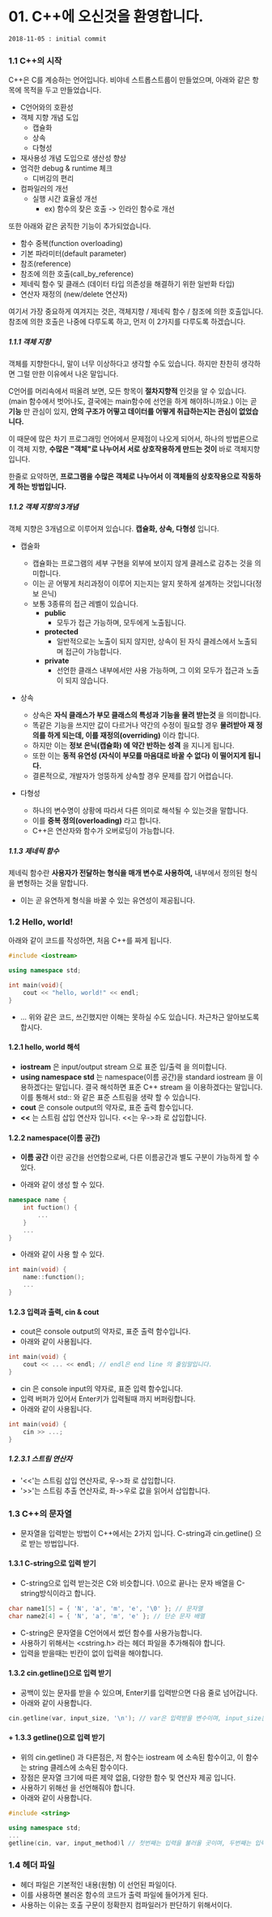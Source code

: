 # 01. C++에 오신것을 환영합니다.

    2018-11-05 : initial commit

### 1.1 C++의 시작

C++은 C를 계승하는 언어입니다. 비야네 스트롭스트룹이 만들었으며, 아래와 같은 항목에 목적을 두고 만들었습니다.

* C언어와의 호환성
* 객체 지향 개념 도입
    * 캡슐화
    * 상속
    * 다형성
* 재사용성 개념 도입으로 생산성 향상
* 엄걱한 debug & runtime 체크
    * 디버깅의 편리
* 컴파일러의 개선
    * 실행 시간 효율성 개선
        * ex) 함수의 잦은 호출 -> 인라인 함수로 개선

또한 아래와 같은 굵직한 기능이 추가되었습니다.

* 함수 중복(function overloading)
* 기본 파라미터(default parameter)
* 참조(reference)
* 참조에 의한 호출(call_by_reference)
* 제네릭 함수 및 클래스 (데이터 타입 의존성을 해결하기 위한 일반화 타입)
* 연산자 재정의 (new/delete 연산자)

여기서 가장 중요하게 여겨지는 것은, 객체지향 / 제네릭 함수 / 참조에 의한 호출입니다. 참조에 의한 호출은 나중에 다루도록 하고, 먼저 이 2가지를 다루도록 하겠습니다.

##### 1.1.1 객체 지향

객체를 지향한다니, 말이 너무 이상하다고 생각할 수도 있습니다. 하지만 찬찬히 생각하면 그럴 만한 이유에서 나온 말입니다.

C언어를 머리속에서 떠올려 보면, 모든 항목이 __절차지향적__ 인것을 알 수 있습니다. (main 함수에서 벗어나도, 결국에는 main함수에 선언을 하게 해야하니까요.) 이는 곧 __기능__ 만 관심이 있지, __안의 구조가 어떻고 데이터를 어떻게 취급하는지는 관심이 없었습니다.__

이 때문에 많은 차기 프로그래밍 언어에서 문제점이 나오게 되어서, 하나의 방법론으로 이 객체 지향, __수많은 "객체"로 나누어서 서로 상호작용하게 만드는 것이__ 바로 객체지향입니다.

한줄로 요약하면, __프로그램을 수많은 객체로 나누어서 이 객체들의 상호작용으로 작동하게 하는 방법입니다.__

##### 1.1.2 객체 지향의 3개념

객체 지향은 3개념으로 이루어져 있습니다. __캡슐화, 상속, 다형성__ 입니다. 

* 캡술화
    * 캡슐화는 프로그램의 세부 구현을 외부에 보이지 않게 클레스로 감추는 것을 의미합니다.
    * 이는 곧 어떻게 처리과정이 이루어 지는지는 알지 못하게 설계하는 것입니다(정보 은닉)
    * 보통 3종류의 접근 레벨이 있습니다.
        * __public__
            * 모두가 접근 가능하며, 모두에게 노출됩니다.
        * __protected__
            * 일반적으로는 노출이 되지 않지만, 상속이 된 자식 클레스에서 노출되며 접근이 가능합니다.
        * __private__
            * 선언한 클래스 내부에서만 사용 가능하며, 그 이외 모두가 접근과 노출이 되지 않습니다.

* 상속
    * 상속은 __자식 클래스가 부모 클래스의 특성과 기능을 물려 받는것__ 을 의미합니다. 
    * 똑같은 기능을 쓰지만 값이 다르거나 약간의 수정이 필요할 경우 __물려받아 재 정의를 하게 되는데, 이를 재정의(overriding)__ 이라 합니다.
    * 하지만 이는 __정보 은닉(캡슐화) 에 약간 반하는 성격__ 을 지니게 됩니다.
    * 또한 이는 __동적 유연성 (자식이 부모를 마음대로 바꿀 수 없다) 이 떨어지게 됩니다.__
    * 결론적으로, 개발자가 엉뚱하게 상속할 경우 문제를 잡기 어렵습니다.

* 다형성
    * 하나의 변수명이 상황에 따라서 다른 의미로 해석될 수 있는것을 말합니다.
    * 이를 __중복 정의(overloading)__ 라고 합니다.
    * C++은 연산자와 함수가 오버로딩이 가능합니다.

##### 1.1.3 제네릭 함수

제네릭 함수란 __사용자가 전달하는 형식을 매개 변수로 사용하여,__ 내부에서 정의된 형식을 변형하는 것을 말합니다.

* 이는 곧 유연하게 형식을 바꿀 수 있는 유연성이 제공됩니다.

### 1.2 Hello, world!

아래와 같이 코드를 작성하면, 처음 C++를 짜게 됩니다.

```cpp
#include <iostream>

using namespace std;

int main(void){
    cout << "hello, world!" << endl;
}
```
* ... 위와 같은 코드, 쓰긴했지만 이해는 못하실 수도 있습니다. 차근차근 알아보도록 합시다.

#### 1.2.1 hello, world 해석

* __iostream__ 은 input/output stream 으로 표준 입/출력 을 의미합니다.
* __using namespace std__ 는 namespace(이름 공간)을 standard iostream 을 이용하겠다는 말입니다. 결국 해석하면 표준 C++ stream 을 이용하겠다는 말입니다.
이를 통해서 std:: 와 같은 표준 스트림을 생략 할 수 있습니다.
* __cout__ 은 console output의 약자로, 표준 출력 함수입니다. 
* __<<__ 는 스트림 삽입 연산자 입니다. <<는 우->좌 로 삽입합니다. 

#### 1.2.2 namespace(이름 공간)

* __이름 공간__ 이란 공간을 선언함으로써, 다른 이름공간과 별도 구분이 가능하게 할 수 있다.

* 아래와 같이 생성 할 수 있다.
```cpp
namespace name {
    int fuction() {
        ...
    }
    ...
}
```
* 아래와 같이 사용 할 수 있다.
```cpp
int main(void) {
    name::function();
    ...
}
```

#### 1.2.3 입력과 출력, cin & cout

* cout은 console output의 약자로, 표준 출력 함수입니다.
* 아래와 같이 사용됩니다.
```cpp
int main(void) {
    cout << ... << endl; // endl은 end line 의 줄임말입니다.
}
```
* cin 은 console input의 약자로, 표준 입력 함수입니다.
* 입력 버퍼가 있어서 Enter키가 입력될때 까지 버퍼링합니다.
* 아래와 같이 사용됩니다.
```cpp
int main(void) {
    cin >> ...;
}
```
##### 1.2.3.1 스트림 연산자
* '<<'는 스트림 삽입 연산자로, 우->좌 로 삽입합니다.
* '>>'는 스트림 추출 연산자로, 좌->우로 값을 읽어서 삽입합니다.

### 1.3 C++의 문자열

* 문자열을 입력받는 방법이 C++에서는 2가지 입니다. C-string과 cin.getline() 으로 받는 방법입니다.

#### 1.3.1 C-string으로 입력 받기

* C-string으로 입력 받는것은 C와 비슷합니다. \0으로 끝나는 문자 배열을 C-string방식이라고 합니다.
```cpp
char name1[5] = { 'N', 'a', 'm', 'e', '\0' }; // 문자열
char name2[4] = { 'N', 'a', 'm', 'e' }; // 단순 문자 배열
```

* C-string은 문자열을 C언어에서 썼던 함수를 사용가능합니다. 
* 사용하기 위해서는 <cstring.h> 라는 헤더 파일을 추가해줘야 합니다.
* 입력을 받을때는 빈칸이 없이 입력을 해야합니다.

#### 1.3.2 cin.getline()으로 입력 받기

* 공백이 있는 문자를 받을 수 있으며, Enter키를 입력받으면 다음 줄로 넘어갑니다.
* 아래와 같이 사용합니다.
```cpp
cin.getline(var, input_size, '\n'); // var은 입력받을 변수이며, input_size는 입력받을 개수를 말한다. \n은 입력 안해도 된다.
```

#### + 1.3.3 getline()으로 입력 받기

* 위의 cin.getline() 과 다른점은, 저 함수는 iostream 에 소속된 함수이고, 이 함수는 string 클레스에 소속된 함수이다.
* 장점은 문자열 크기에 따른 제약 없음, 다양한 함수 및 연산자 제공 입니다.
* 사용하기 위해선 <string>을 선언해줘야 합니다.
* 아래와 같이 사용합니다.
```cpp
#include <string>

using namespace std;
...
getline(cin, var, input_method)l // 첫번째는 입력을 불러올 곳이며, 두번째는 입력받을 변수이며, 세번째는 어떤 글자가 들어올시 다음 줄로 넘어갈지 결정한다.
```

### 1.4 헤더 파일

* 헤더 파일은 기본적인 내용(원형) 이 선언된 파일이다.
* 이를 사용하면 불러온 함수의 코드가 출력 파일에 들어가게 된다.
* 사용하는 이유는 호출 구문이 정확한지 컴파일러가 판단하기 위해서이다.